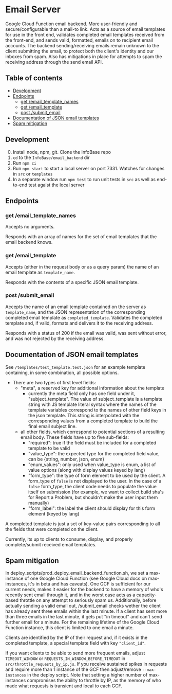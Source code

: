 # Email Server

Google Cloud Function email backend. More user-friendly and secure/configurable than a mail-to link. Acts as a source of email templates for use in the front end, validates completed email templates received from the front-end, and sends valid, formatted, emails on to recipient email accounts. The backend sending/receiving emails remain unknown to the client submitting the email, to protect both the client's identity and our inboxes from spam. Also has mitigations in place for attempts to spam the receiving address through the send email API.

## Table of contents
  - [Development](#Development)
  - [Endpoints](#Endpoints)
    - [get /email_template_names](#get-emailtemplatenames)
    - [get /email_template](#get-emailtemplate)
    - [post /submit_email](#post-submitemail)
  - [Documentation of JSON email templates](#Documentation-of-JSON-email-templates)
  - [Spam mitigation](#Spam-mitigation)

## Development
  0. Install node, npm, git. Clone the InfoBase repo 
  1. `cd` to the `InfoBase/email_backend` dir
  2. Run `npm ci`
  3. Run `npm start` to start a local server on port 7331. Watches for changes in `src` or `templates`
  4. In a separate window run `npm test` to run unit tests in `src` as well as end-to-end test agaist the local server

## Endpoints

### get /email_template_names
Accepts no arguments.

Responds with an array of names for the set of email templates that the email backend knows.

### get /email_template
Accepts (either in the request body or as a query param) the name of an email template as `template_name`.

Responds with the contents of a specific JSON email template.

### post /submit_email
Accepts the name of an email template contained on the server as `template_name`, and the JSON representation of the corresponding completed email template as `completed_template`. Validates the completed template and, if valid, formats and delivers it to the receiving address.

Responds with a status of 200 if the email was valid, was sent without error, and was not rejected by the receiving address.

## Documentation of JSON email templates

See `/templates/test_template.test.json` for an example template containing, in some combination, all possible options.
  - There are two types of first level fields:
    - "meta", a reserved key for additional information about the template
      - currently the meta field only has one field under it, "subject_template". The value of subject_template is a template string with JS template literal syntax where the names of the template variables correspond to the names of other field keys in the json template. This string is interpolated with the corresponding values from a completed template to build the final email subject line.
    - all other fields, which correspond to potential sections of a resulting email body. These fields have up to five sub-fields:
      - "required": true if the field must be included for a completed template to be valid
      - "value_type": the expected type for the completed field value, can be {string, number, json, enum}
      - "enum_values": only used when value_type is enum, a list of value options (along with display values keyed by lang)
      - "form_type": the type of form element to be used by the client. A form_type of `false` is not displayed to the user. In the case of a `false` form_type, the client code needs to populate the value itself on submission (for example, we want to collect build sha's for Report a Problem, but shouldn't make the user input them manually)
      - "form_label": the label the client should display for this form element (keyed by lang)

A completed template is just a set of key-value pairs corresponding to all the fields that were completed on the client.

Currently, its up to clients to consume, display, and properly complete/submit received email templates.

## Spam mitigation
In deploy_scripts/prod_deploy_email_backend_function.sh, we set a max-instance of one Google Cloud Function (see Google Cloud docs on max-instances, it's in beta and has caveats). One GCF is sufficient for our current needs, makes it easier for the backend to have a memory of who's recently sent email through it, and in the worst case acts as a capacity-based throttle on any attempt to seriously spam us.
Additionally, before actually sending a valid email out, /submit_email checks wether the client has already sent three emails within the last minute. If a client has sent more than three emails in the last minute, it gets put "in timeout" and can't send further email for a minute. For the remaining lifetime of the Google Cloud Function instance, this client is limited to one email a minute.

Clients are identified by the IP of their request and, if it exists in the completed template, a special template field with key `"client_id"`.

If you want clients to be able to send more frequent emails, adjust `TIMEOUT_WINDOW` or `REQUESTS_IN_WINDOW_BEFORE_TIMEOUT` in `src/throttle_requests_by_ip.js`. If you receive sustained spikes in requests and require more than 1 instance of the GCF then adjust/remove `--max-instances` in the deploy script. Note that setting a higher number of max-instances compromises the ability to throttle by IP, as the memory of who made what requests is transient and local to each GCF.

